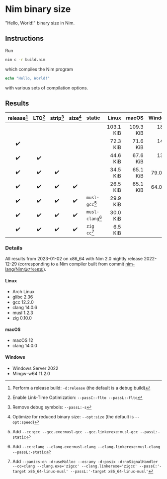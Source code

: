 # Nim binary size

"Hello, World!" binary size in Nim.

## Instructions

Run

```sh
nim c -r build.nim
```

which compiles the Nim program

```Nim
echo "Hello, World!"
```

with various sets of compilation options.

## Results

| release[^1] | LTO[^2] | strip[^3] | size[^4] | static           |     Linux |     macOS |   Windows |
| :---------: | :-----: | :-------: | :------: | :--------------- | --------: | --------: | --------: |
|             |         |           |          |                  | 103.1 KiB | 109.3 KiB | 186.9 KiB |
|      ✔️      |         |           |          |                  |  72.3 KiB |  71.6 KiB | 149.7 KiB |
|      ✔️      |    ✔️    |           |          |                  |  44.6 KiB |  67.6 KiB | 131.2 KiB |
|      ✔️      |    ✔️    |     ✔️     |          |                  |  34.5 KiB |  65.1 KiB |  79.0 KiB |
|      ✔️      |    ✔️    |     ✔️     |    ✔️     |                  |  26.5 KiB |  65.1 KiB |  64.0 KiB |
|      ✔️      |    ✔️    |     ✔️     |    ✔️     | `musl-gcc`[^5]   |  29.9 KiB |           |           |
|      ✔️      |    ✔️    |     ✔️     |    ✔️     | `musl-clang`[^6] |  30.0 KiB |           |           |
|      ✔️      |    ✔️    |     ✔️     |    ✔️     | `zig cc`[^7]     |   6.5 KiB |           |           |

[^1]: Perform a release build: `-d:release` (the default is a debug build)
[^2]: Enable Link-Time Optimization: `--passC:-flto --passL:-flto`
[^3]: Remove debug symbols: `--passL:-s`
[^4]: Optimize for reduced binary size: `--opt:size` (the default is `--opt:speed`)
[^5]: Add `--cc:gcc --gcc.exe:musl-gcc --gcc.linkerexe:musl-gcc --passL:-static`
[^6]: Add `--cc:clang --clang.exe:musl-clang --clang.linkerexe:musl-clang --passL:-static`
[^7]: Add `--panics:on -d:useMalloc --os:any -d:posix -d:noSignalHandler --cc=clang --clang.exe='zigcc' --clang.linkerexe='zigcc' --passC:'-target x86_64-linux-musl' --passL:'-target x86_64-linux-musl'`

### Details

All results from 2023-01-02 on x86_64 with Nim 2.0 nightly release 2022-12-29 (corresponding to a Nim compiler built from commit [nim-lang/Nim@`7f6681b`](https://github.com/nim-lang/Nim/commit/7f6681b4c4ccc0dc43fd256280be4c3ad3c773e5)).

#### Linux

- Arch Linux
- glibc 2.36
- gcc 12.2.0
- clang 14.0.6
- musl 1.2.3
- zig 0.10.0

#### macOS

- macOS 12
- clang 14.0.0

#### Windows

- Windows Server 2022
- Mingw-w64 11.2.0

